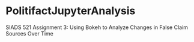 # PolitifactJupyterAnalysis
SIADS 521 Assignment 3: Using Bokeh to Analyze Changes in False Claim Sources Over Time
